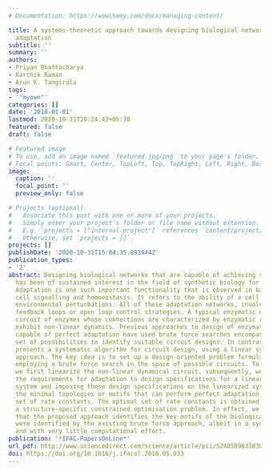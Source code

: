 ```yaml
---
# Documentation: https://wowchemy.com/docs/managing-content/

title: A systems-theoretic approach towards designing biological networks for perfect
  adaptation
subtitle: ''
summary: ''
authors:
- Priyan Bhattacharya
- Karthik Raman
- Arun K. Tangirala
tags:
- '"myown"'
categories: []
date: '2018-01-01'
lastmod: 2020-10-31T20:24:43+05:30
featured: false
draft: false

# Featured image
# To use, add an image named `featured.jpg/png` to your page's folder.
# Focal points: Smart, Center, TopLeft, Top, TopRight, Left, Right, BottomLeft, Bottom, BottomRight.
image:
  caption: ''
  focal_point: ''
  preview_only: false

# Projects (optional).
#   Associate this post with one or more of your projects.
#   Simply enter your project's folder or file name without extension.
#   E.g. `projects = ["internal-project"]` references `content/project/deep-learning/index.md`.
#   Otherwise, set `projects = []`.
projects: []
publishDate: '2020-10-31T15:04:35.893844Z'
publication_types:
- '2'
abstract: Designing biological networks that are capable of achieving specific functionality
  has been of sustained interest in the field of synthetic biology for nearly a decade.
  Adaptation is one such important functionality that is observed in bacterial chemotaxis,
  cell signalling and homoeostasis. It refers to the ability of a cell to cope with
  environmental perturbations. All of these adaptation networks, involve negative
  feedback loops or open loop control strategies. A typical enzymatic network is a
  circuit of enzymes whose connections are characterized by enzymatic reactions that
  exhibit non-linear dynamics. Previous approaches to design of enzymatic networks
  capable of perfect adaptation have used brute force searches encompassing the complete
  set of possibilities to identify suitable circuit designs. In contrast, this work
  presents a systematic algorithm for circuit design, using a linear systems-theoretic
  approach. The key idea is to set up a design-oriented problem formulation as against
  employing a brute force search in the space of possible circuits. To this effect,
  we first linearize the non-linear dynamical circuit, subsequently, we translate
  the requirements for adaptation to design specifications for a linear time-invariant
  system and imposing these design specifications on the linearized system, we obtain
  the minimal topologies or motifs that can perform perfect adaptation, with an optimal
  set of rate constants. The optimal set of rate constants is obtained by solving
  a structure-specific constrained optimisation problem. In effect, we demonstrate
  that the proposed approach identifies the key motifs of the biological network that
  were identified by the existing brute force approach, albeit in a systematic manner
  and with very little computational effort.
publication: '*IFAC-PapersOnLine*'
url_pdf: http://www.sciencedirect.com/science/article/pii/S2405896318301939
doi: https://doi.org/10.1016/j.ifacol.2018.05.033
---
```

